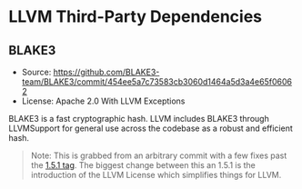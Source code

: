 # LLVM Third-Party Dependencies

## BLAKE3

* Source: https://github.com/BLAKE3-team/BLAKE3/commit/454ee5a7c73583cb3060d1464a5d3a4e65f06062
* License: Apache 2.0 With LLVM Exceptions

BLAKE3 is a fast cryptographic hash. LLVM includes BLAKE3 through LLVMSupport
for general use across the codebase as a robust and efficient hash.

> Note: This is grabbed from an arbitrary commit with a few fixes past the
> [1.5.1 tag](https://github.com/BLAKE3-team/BLAKE3/releases/tag/1.5.1). The
> biggest change between this an 1.5.1 is the introduction of the LLVM License
> which simplifies things for LLVM.
